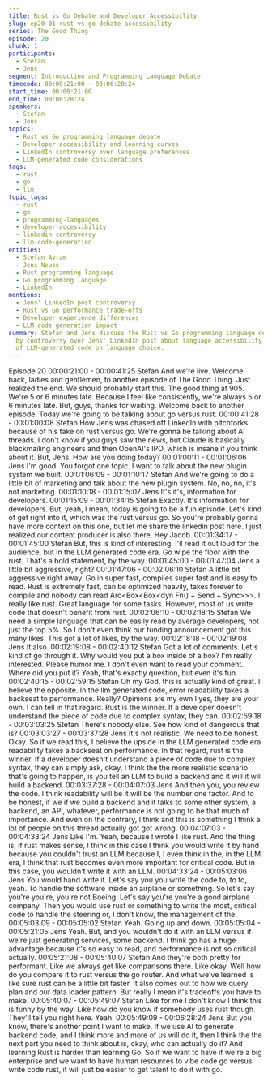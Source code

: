 ```yaml
---
title: Rust vs Go Debate and Developer Accessibility
slug: ep20-01-rust-vs-go-debate-accessibility
series: The Good Thing
episode: 20
chunk: 1
participants:
  - Stefan
  - Jens
segment: Introduction and Programming Language Debate
timecode: 00:00:21:00 – 00:06:28:24
start_time: 00:00:21:00
end_time: 00:06:28:24
speakers:
  - Stefan
  - Jens
topics:
  - Rust vs Go programming language debate
  - Developer accessibility and learning curves
  - LinkedIn controversy over language preferences
  - LLM-generated code considerations
tags:
  - rust
  - go
  - llm
topic_tags:
  - rust
  - go
  - programming-languages
  - developer-accessibility
  - linkedin-controversy
  - llm-code-generation
entities:
  - Stefan Avram
  - Jens Neuse
  - Rust programming language
  - Go programming language
  - LinkedIn
mentions:
  - Jens' LinkedIn post controversy
  - Rust vs Go performance trade-offs
  - Developer experience differences
  - LLM code generation impact
summary: Stefan and Jens discuss the Rust vs Go programming language debate, sparked
  by controversy over Jens' LinkedIn post about language accessibility and the impact
  of LLM-generated code on language choice.
---
```

Episode 20
00:00:21:00 - 00:00:41:25
Stefan
And we're live. Welcome back, ladies and gentlemen, to another episode of The Good Thing.
Just realized the end. We should probably start this. The good thing at 905. We're 5 or 6
minutes late. Because I feel like consistently, we're always 5 or 6 minutes late. But, guys, thanks
for waiting. Welcome back to another episode. Today we're going to be talking about go versus
rust.
00:00:41:28 - 00:01:00:08
Stefan
How Jens was chased off LinkedIn with pitchforks because of his take on rust versus go. We're
gonna be talking about AI threads. I don't know if you guys saw the news, but Claude is
basically blackmailing engineers and then OpenAI's IPO, which is insane if you think about it.
But, Jens. How are you doing today?
00:01:00:11 - 00:01:06:06
Jens
I'm good. You forgot one topic. I want to talk about the new plugin system we built.
00:01:06:09 - 00:01:10:17
Stefan
And we're going to do a little bit of marketing and talk about the new plugin system. No, no, no,
it's not marketing.
00:01:10:18 - 00:01:15:07
Jens
It's it's, information for developers.
00:01:15:09 - 00:01:34:15
Stefan
Exactly. It's information for developers. But, yeah, I mean, today is going to be a fun episode.
Let's kind of get right into it, which was the rust versus go. So you're probably gonna have more
context on this one, but let me share the linkedin post here. I just realized our content producer
is also there. Hey Jacob.
00:01:34:17 - 00:01:45:00
Stefan
But, this is kind of interesting. I'll read it out loud for the audience, but in the LLM generated
code era. Go wipe the floor with the rust. That's a bold statement, by the way.
00:01:45:00 - 00:01:47:04
Jens
a little bit aggressive, right?
00:01:47:06 - 00:02:06:10
Stefan
A little bit aggressive right away. Go in super fast, compiles super fast and is easy to read. Rust
is extremely fast, can be optimized heavily, takes forever to compile and nobody can read
Arc<Box<Box<dyn Fn() + Send + Sync>>>. I really like rust. Great language for some tasks.
However, most of us write code that doesn't benefit from rust.
00:02:06:10 - 00:02:18:15
Stefan
We need a simple language that can be easily read by average developers, not just the top 5%.
So I don't even think our funding announcement got this many likes. This got a lot of likes, by
the way.
00:02:18:18 - 00:02:19:08
Jens
It also.
00:02:19:08 - 00:02:40:12
Stefan
Got a lot of comments. Let's kind of go through it. Why would you put a box inside of a box? I'm
really interested. Please humor me. I don't even want to read your comment. Where did you put
it? Yeah, that's exactly question, but even it's fun.
00:02:40:15 - 00:02:59:15
Stefan
Oh my God, this is actually kind of great. I believe the opposite. In the llm generated code, error
readability takes a backseat to performance. Really? Opinions are my own I yes, they are your
own. I can tell in that regard. Rust is the winner. If a developer doesn't understand the piece of
code due to complex syntax, they can.
00:02:59:18 - 00:03:03:25
Stefan
There's nobody else. See how kind of dangerous that is?
00:03:03:27 - 00:03:37:28
Jens
It's not realistic. We need to be honest. Okay. So if we read this, I believe the upside in the LLM
generated code era readability takes a backseat on performance. In that regard, rust is the
winner. If a developer doesn't understand a piece of code due to complex syntax, they can
simply ask, okay, I think the the more realistic scenario that's going to happen, is you tell an LLM
to build a backend and it will it will build a backend.
00:03:37:28 - 00:04:07:03
Jens
And then you, you review the code. I think readability will be it will be the number one factor.
And to be honest, if we if we build a backend and it talks to some other system, a backend, an
API, whatever, performance is not going to be that much of importance. And even on the
contrary, I think and this is something I think a lot of people on this thread actually got got
wrong.
00:04:07:03 - 00:04:33:24
Jens
Like I'm. Yeah, because I wrote I like rust. And the thing is, if rust makes sense, I think in this
case I think you would write it by hand because you couldn't trust an LLM because I, I even
think in the, in the LLM era, I think that rust becomes even more important for critical code. But
in this case, you wouldn't write it with an LLM.
00:04:33:24 - 00:05:03:06
Jens
You would hand write it. Let's say you you write the code to, to to, yeah. To handle the software
inside an airplane or something. So let's say you're you're, you're not Boeing. Let's say you're
you're a good airplane company. Then you would use rust or something to write the most,
critical code to handle the steering or, I don't know, the management of the.
00:05:03:09 - 00:05:05:02
Stefan
Yeah. Going up and down.
00:05:05:04 - 00:05:21:05
Jens
Yeah. But, and you wouldn't do it with an LLM versus if we're just generating services, some
backend. I think go has a huge advantage because it's so easy to read, and performance is not
so critical actually.
00:05:21:08 - 00:05:40:07
Stefan
And they're both pretty for performant. Like we always get like comparisons there. Like okay.
Well how do you compare it to rust versus the go router. And what we've learned is like sure rust
can be a little bit faster. It also comes out to how we query plan and our data loader pattern. But
really I mean it's tradeoffs you have to make.
00:05:40:07 - 00:05:49:07
Stefan
Like for me I don't know I think this is funny by the way. Like how do you know if somebody uses
rust though. They'll tell you right here. Yeah.
00:05:49:09 - 00:06:28:24
Jens
But you know, there's another point I want to make. If we use AI to generate backend code, and
I think more and more of us will do it, then I think the the next part you need to think about is,
okay, who can actually do it? And learning Rust is harder than learning Go. So if we want to
have if we're a big enterprise and we want to have human resources to vibe code go versus
write code rust, it will just be easier to get talent to do it with go.